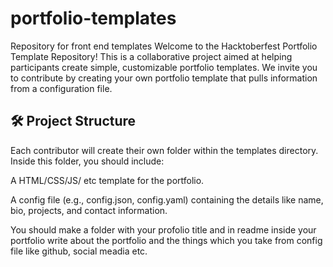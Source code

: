 # portfolio-templates
Repository for front end templates
Welcome to the Hacktoberfest Portfolio Template Repository! This is a collaborative project aimed at helping participants create simple, customizable portfolio templates. We invite you to contribute by creating your own portfolio template that pulls information from a configuration file.


## 🛠️  Project Structure

Each contributor will create their own folder within the templates directory. Inside this folder, you should include:

 A HTML/CSS/JS/ etc template for the portfolio.

 A config file (e.g., config.json, config.yaml) containing the details like name, bio, projects, and contact information.

You should make a folder with your profolio title and in readme inside your portfolio write about the portfolio and the things which you take from config file like github, social meadia etc.





